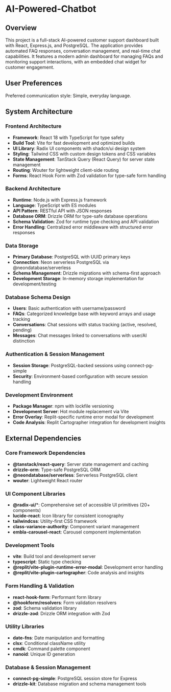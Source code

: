 # AI-Powered-Chatbot

## Overview

This project is a full-stack AI-powered customer support dashboard built with React, Express.js, and PostgreSQL. The application provides automated FAQ responses, conversation management, and real-time chat capabilities. It features a modern admin dashboard for managing FAQs and monitoring support interactions, with an embedded chat widget for customer engagement.

## User Preferences

Preferred communication style: Simple, everyday language.

## System Architecture

### Frontend Architecture
- **Framework**: React 18 with TypeScript for type safety
- **Build Tool**: Vite for fast development and optimized builds
- **UI Library**: Radix UI components with shadcn/ui design system
- **Styling**: Tailwind CSS with custom design tokens and CSS variables
- **State Management**: TanStack Query (React Query) for server state management
- **Routing**: Wouter for lightweight client-side routing
- **Forms**: React Hook Form with Zod validation for type-safe form handling

### Backend Architecture
- **Runtime**: Node.js with Express.js framework
- **Language**: TypeScript with ES modules
- **API Pattern**: RESTful API with JSON responses
- **Database ORM**: Drizzle ORM for type-safe database operations
- **Schema Validation**: Zod for runtime type checking and API validation
- **Error Handling**: Centralized error middleware with structured error responses

### Data Storage
- **Primary Database**: PostgreSQL with UUID primary keys
- **Connection**: Neon serverless PostgreSQL via @neondatabase/serverless
- **Schema Management**: Drizzle migrations with schema-first approach
- **Development Storage**: In-memory storage implementation for development/testing

### Database Schema Design
- **Users**: Basic authentication with username/password
- **FAQs**: Categorized knowledge base with keyword arrays and usage tracking
- **Conversations**: Chat sessions with status tracking (active, resolved, pending)
- **Messages**: Chat messages linked to conversations with user/AI distinction

### Authentication & Session Management
- **Session Storage**: PostgreSQL-backed sessions using connect-pg-simple
- **Security**: Environment-based configuration with secure session handling

### Development Environment
- **Package Manager**: npm with lockfile versioning
- **Development Server**: Hot module replacement via Vite
- **Error Overlay**: Replit-specific runtime error modal for development
- **Code Analysis**: Replit Cartographer integration for development insights

## External Dependencies

### Core Framework Dependencies
- **@tanstack/react-query**: Server state management and caching
- **drizzle-orm**: Type-safe PostgreSQL ORM
- **@neondatabase/serverless**: Serverless PostgreSQL client
- **wouter**: Lightweight React router

### UI Component Libraries
- **@radix-ui/***: Comprehensive set of accessible UI primitives (20+ components)
- **lucide-react**: Icon library for consistent iconography
- **tailwindcss**: Utility-first CSS framework
- **class-variance-authority**: Component variant management
- **embla-carousel-react**: Carousel component implementation

### Development Tools
- **vite**: Build tool and development server
- **typescript**: Static type checking
- **@replit/vite-plugin-runtime-error-modal**: Development error handling
- **@replit/vite-plugin-cartographer**: Code analysis and insights

### Form Handling & Validation
- **react-hook-form**: Performant form library
- **@hookform/resolvers**: Form validation resolvers
- **zod**: Schema validation library
- **drizzle-zod**: Drizzle ORM integration with Zod

### Utility Libraries
- **date-fns**: Date manipulation and formatting
- **clsx**: Conditional className utility
- **cmdk**: Command palette component
- **nanoid**: Unique ID generation

### Database & Session Management
- **connect-pg-simple**: PostgreSQL session store for Express
- **drizzle-kit**: Database migration and schema management tools